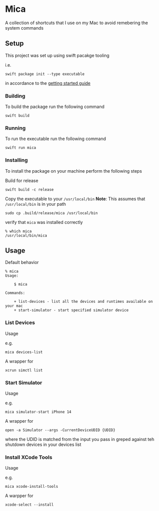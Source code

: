 # Mica

A collection of shortcuts that I use on my Mac to avoid remebering the system commands

## Setup

This project was set up using swift pacakge tooling

i.e.

```
swift package init --type executable
```

in accordance to the [getting started guide](https://www.swift.org/getting-started/)

### Building

To build the package run the following command

```
swift build
```

### Running

To run the executable run the following command

```
swift run mica
```

### Installing

To install the package on your machine perform the following steps

Build for release

```
swift build -c release
```

Copy the executable to your `/usr/local/bin` 
**Note**: This assumes that `/usr/local/bin` is in your path

```
sudo cp .build/release/mica /usr/local/bin 
```

verify that `mica` was installed correctly

```
% which mica
/usr/local/bin/mica
```

## Usage

Default behavior

```
% mica 
Usage:

    $ mica

Commands:

    + list-devices - list all the devices and runtimes available on your mac
    + start-simulator - start specified simulator device

```

### List Devices

Usage

e.g.
```
mica devices-list
```

A wrapper for

```
xcrun simctl list
```

### Start Simulator

Usage

e.g.
```
mica simulator-start iPhone 14
```

A wrapper for

```
open -a Simulator --args -CurrentDeviceUDID {UDID}
```

where the UDID is matched from the input you pass in greped against teh shutdown devices in your devices list

### Install XCode Tools

Usage

e.g.
```
mica xcode-install-tools
```

A warpper for

```
xcode-select --install
```
